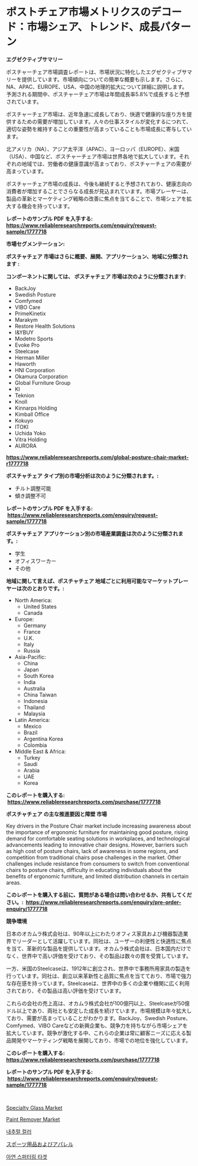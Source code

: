 <p><h1>ポストチェア市場メトリクスのデコード：市場シェア、トレンド、成長パターン</h1></p><p><strong>エグゼクティブサマリー</strong></p>
<p><p>ポスチャーチェア市場調査レポートは、市場状況に特化したエグゼクティブサマリーを提供しています。市場傾向についての簡単な概要も示します。さらに、NA、APAC、EUROPE、USA、中国の地理的拡大について詳細に説明します。予測される期間中、ポスチャーチェア市場は年間成長率5.8%で成長すると予想されています。</p><p>ポスチャーチェア市場は、近年急速に成長しており、快適で健康的な座り方を提供するための需要が増加しています。人々の仕事スタイルが変化するにつれて、適切な姿勢を維持することの重要性が高まっていることも市場成長に寄与しています。</p><p>北アメリカ（NA）、アジア太平洋（APAC）、ヨーロッパ（EUROPE）、米国（USA）、中国など、ポスチャーチェア市場は世界各地で拡大しています。それぞれの地域では、労働者の健康意識が高まっており、ポスチャーチェアの需要が高まっています。</p><p>ポスチャーチェア市場の成長は、今後も継続すると予想されており、健康志向の消費者が増加することでさらなる成長が見込まれています。市場プレーヤーは、製品の革新とマーケティング戦略の改善に焦点を当てることで、市場シェアを拡大する機会を持っています。</p></p>
<p><strong>レポートのサンプル PDF を入手する: <a href="https://www.reliableresearchreports.com/enquiry/request-sample/1777718">https://www.reliableresearchreports.com/enquiry/request-sample/1777718</a></strong></p>
<p><strong>市場セグメンテーション:</strong></p>
<p><strong> ポスチャチェア 市場はさらに概要、展開、アプリケーション、地域に分類されます :</strong></p>
<p><strong>コンポーネントに関しては、 ポスチャチェア 市場は次のように分類されます: &nbsp;</strong></p>
<p><ul><li>BackJoy</li><li>Swedish Posture</li><li>Comfymed</li><li>VIBO Care</li><li>PrimeKinetix</li><li>Marakym</li><li>Restore Health Solutions</li><li>I&YBUY</li><li>Modetro Sports</li><li>Evoke Pro</li><li>Steelcase</li><li>Herman Miller</li><li>Haworth</li><li>HNI Corporation</li><li>Okamura Corporation</li><li>Global Furniture Group</li><li>KI</li><li>Teknion</li><li>Knoll</li><li>Kinnarps Holding</li><li>Kimball Office</li><li>Kokuyo</li><li>ITOKI</li><li>Uchida Yoko</li><li>Vitra Holding</li><li>AURORA</li></ul></p>
<p><strong><a href="https://www.reliableresearchreports.com/global-posture-chair-market-r1777718">https://www.reliableresearchreports.com/global-posture-chair-market-r1777718</a></strong></p>
<p><strong> ポスチャチェア タイプ別の市場分析は次のように分類されます。:</strong></p>
<p><ul><li>チルト調整可能</li><li>傾き調整不可</li></ul></p>
<p><strong>レポートのサンプル PDF を入手する: &nbsp;<a href="https://www.reliableresearchreports.com/enquiry/request-sample/1777718">https://www.reliableresearchreports.com/enquiry/request-sample/1777718</a></strong></p>
<p><strong> ポスチャチェア アプリケーション別の市場産業調査は次のように分類されます。:</strong></p>
<p><ul><li>学生</li><li>オフィスワーカー</li><li>その他</li></ul></p>
<p><strong>地域に関して言えば、ポスチャチェア 地域ごとに利用可能なマーケットプレーヤーは次のとおりです。:</strong></p>
<p><ul>
    <li>
        North America:
        <ul>
            <li>United States</li>
            <li>Canada</li>
        </ul>
    </li>
    <li>
        Europe:
        <ul>
            <li>Germany</li>
            <li>France</li>
            <li>U.K.</li>
            <li>Italy</li>
            <li>Russia</li>
        </ul>
    </li>
    <li>
        Asia-Pacific:
        <ul>
            <li>China</li>
            <li>Japan</li>
            <li>South Korea</li>
            <li>India</li>
            <li>Australia</li>
            <li>China Taiwan</li>
            <li>Indonesia</li>
            <li>Thailand</li>
            <li>Malaysia</li>
        </ul>
    </li>
    <li>
        Latin America:
        <ul>
            <li>Mexico</li>
            <li>Brazil</li>
            <li>Argentina Korea</li>
            <li>Colombia</li>
        </ul>
    </li>
    <li>
        Middle East & Africa:
        <ul>
            <li>Turkey</li>
            <li>Saudi</li>
            <li>Arabia</li>
            <li>UAE</li>
            <li>Korea</li>
        </ul>
    </li>
    </ul></p>
<p><strong>このレポートを購入する: &nbsp;<a href="https://www.reliableresearchreports.com/purchase/1777718">https://www.reliableresearchreports.com/purchase/1777718</a></strong></p>
<p><strong>ポスチャチェア の主な推進要因と障壁 市場</strong></p>
<p><p>Key drivers in the Posture Chair market include increasing awareness about the importance of ergonomic furniture for maintaining good posture, rising demand for comfortable seating solutions in workplaces, and technological advancements leading to innovative chair designs. However, barriers such as high cost of posture chairs, lack of awareness in some regions, and competition from traditional chairs pose challenges in the market. Other challenges include resistance from consumers to switch from conventional chairs to posture chairs, difficulty in educating individuals about the benefits of ergonomic furniture, and limited distribution channels in certain areas.</p></p>
<p><strong>このレポートを購入する前に、質問がある場合は問い合わせるか、共有してください。:&nbsp; <a href="https://www.reliableresearchreports.com/enquiry/pre-order-enquiry/1777718">https://www.reliableresearchreports.com/enquiry/pre-order-enquiry/1777718</a></strong></p>
<p><strong>競争環境</strong></p>
<p><p>日本のオカムラ株式会社は、90年以上にわたりオフィス家具および機器製造業界でリーダーとして活躍しています。同社は、ユーザーの利便性と快適性に焦点を当て、革新的な製品を提供しています。オカムラ株式会社は、日本国内だけでなく、世界中で高い評価を受けており、その製品は数々の賞を受賞しています。</p><p>一方、米国のSteelcaseは、1912年に創立され、世界中で事務所用家具の製造を行っています。同社は、創立以来革新性と品質に焦点を当てており、市場で強力な存在感を持っています。Steelcaseは、世界中の多くの企業や機関に広く利用されており、その製品は高い評価を受けています。</p><p>これらの会社の売上高は、オカムラ株式会社が100億円以上、Steelcaseが50億ドル以上であり、両社とも安定した成長を続けています。市場規模は年々拡大しており、需要が高まっていることがわかります。BackJoy、Swedish Posture、Comfymed、VIBO Careなどの新興企業も、競争力を持ちながら市場シェアを拡大しています。競争が激化する中、これらの企業は常に顧客ニーズに応える製品開発やマーケティング戦略を展開しており、市場での地位を強化しています。</p></p>
<p><strong>このレポートを購入する: &nbsp; <a href="https://www.reliableresearchreports.com/purchase/1777718">https://www.reliableresearchreports.com/purchase/1777718</a></strong></p>
<p><strong>レポートのサンプル PDF を入手する: &nbsp;<a href="https://www.reliableresearchreports.com/enquiry/request-sample/1777718">https://www.reliableresearchreports.com/enquiry/request-sample/1777718</a></strong><strong></strong></p>
<p>&nbsp;</p>
<p><p><a href="https://issuu.com/reportprime-2/docs/specialty-glass-market-size-2030.pptx">Specialty Glass Market</a></p><p><a href="https://issuu.com/reportprime-2/docs/paint-remover-market-size-2030.pptx">Paint Remover Market</a></p><p><a href="https://github.com/Maeennan456456/Market-Research-Report-List-1/blob/main/870055523880.md">내추럴 컬러</a></p><p><a href="https://medium.com/@jasohung45456/%E3%82%B9%E3%83%9D%E3%83%BC%E3%83%84%E7%94%A8%E5%93%81%E3%82%84%E3%82%A2%E3%83%91%E3%83%AC%E3%83%AB%E5%B8%82%E5%A0%B4%E3%81%AF%E5%B8%82%E5%A0%B4%E3%82%B7%E3%82%A7%E3%82%A2-%E5%B8%82%E5%A0%B4%E3%83%88%E3%83%AC%E3%83%B3%E3%83%89-%E5%B8%82%E5%A0%B4%E6%88%90%E9%95%B7%E3%81%AB%E9%96%A2%E3%81%99%E3%82%8B%E6%83%85%E5%A0%B1%E3%82%92%E6%8F%90%E4%BE%9B%E3%81%97%E3%81%A6%E3%81%84%E3%81%BE%E3%81%99-3394349e79a8">スポーツ用品およびアパレル</a></p><p><a href="https://medium.com/@cierrahayes1930/%EC%95%84%EC%97%B0-%EC%8A%A4%ED%8D%BC%ED%84%B0%EB%A7%81-%ED%83%80%EA%B2%9F-%EC%8B%9C%EC%9E%A5-%EC%A1%B0%EC%82%AC-%EB%B3%B4%EA%B3%A0%EC%84%9C-2024%EB%85%84%EB%B6%80%ED%84%B0-2031%EB%85%84%EA%B9%8C%EC%A7%80%EC%9D%98-%EC%97%AD%EC%82%AC%EC%99%80-%EC%98%88%EC%B8%A1-26717b40cdfd">아연 스퍼터링 타겟</a></p></p>